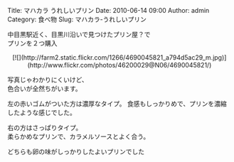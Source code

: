 Title: マハカラ うれしいプリン
Date: 2010-06-14 09:00
Author: admin
Category: 食べ物
Slug: マハカラ-うれしいプリン

中目黒駅近く、目黒川沿いで見つけたプリン屋？で  
プリンを２つ購入

<p>
<center>
[![](http://farm2.static.flickr.com/1266/4690045821_a794d5ac29_m.jpg)](http://www.flickr.com/photos/46200029@N06/4690045821/)

</center>
  
写真じゃわかりにくいけど、  
色合いが全然ちがいます。

</p>
左の赤いゴムがついた方は濃厚なタイプ。  
食感もしっかりめで、プリンを濃縮したような感じでした。

右の方はさっぱりタイプ。  
柔らかめなプリンで、カラメルソースとよく合う。

どちらも卵の味がしっかりしたよいプリンでした
